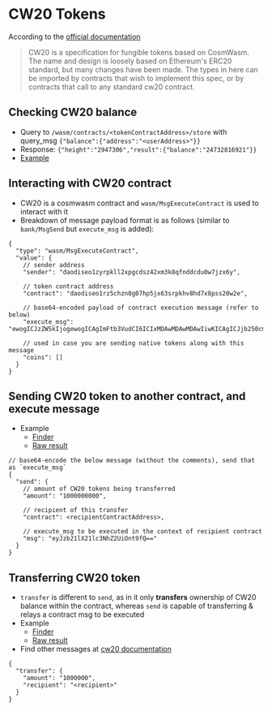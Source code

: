 # CW20 Tokens
According to the [official documentation](https://docs.rs/crate/cw20/0.2.3)
> CW20 is a specification for fungible tokens based on CosmWasm. The name and design is loosely based on Ethereum's ERC20 standard, but many changes have been made. The types in here can be imported by contracts that wish to implement this spec, or by contracts that call to any standard cw20 contract.

## Checking CW20 balance
  - Query to `/wasm/contracts/<tokenContractAddress>/store` with query_msg `{"balance":{"address":"<userAddress>"}}`
  - Response: `{"height":"2947306","result":{"balance":"24732816921"}}`
  - [Example](https://bombay-lcd.daodiseo.dev/wasm/contracts/daodiseo1800p00qlxh0nmt0r0u9hv7m4lg042fnafng2t6/store?query_msg={%22balance%22:{%22address%22:%22daodiseo1dakqt3s8dywea9advxz4duxkuvglz3a34yczw9%22}})

## Interacting with CW20 contract

- CW20 is a cosmwasm contract and `wasm/MsgExecuteContract` is used to interact with it
- Breakdown of message payload format is as follows (similar to `bank/MsgSend` but `execute_msg` is added):

```
{
  "type": "wasm/MsgExecuteContract",
  "value": {
    // sender address
    "sender": "daodiseo1zyrpkll2xpgcdsz42xm3k8qfnddcdu0w7jzx6y",

    // token contract address
    "contract": "daodiseo1rz5chzn0g07hp5jx63srpkhv8hd7x8pss20w2e",

    // base64-encoded payload of contract execution message (refer to below)
    "execute_msg": "ewogICJzZW5kIjogewogICAgImFtb3VudCI6ICIxMDAwMDAwMDAwIiwKICAgICJjb250cmFjdCI6IDxyZWNpcGllbnRDb250cmFjdEFkZHJlc3M+LAogICAgIm1zZyI6ICJleUp6YjIxbFgyMWxjM05oWjJVaU9udDlmUT09IiAKICB9Cn0=",

    // used in case you are sending native tokens along with this message
    "coins": []
  }
}
```

## Sending CW20 token to another contract, and execute message
- Example
  - [Finder](https://finder.daodiseo.money/columbus-5/tx/99CFBABE9DBC1059EF40B985D17ED9CCBA11570B28B032D4E57D527FD298F60A)
  - [Raw result](https://lcd.daodiseo.dev/txs/99CFBABE9DBC1059EF40B985D17ED9CCBA11570B28B032D4E57D527FD298F60A)

```
// base64-encode the below message (without the comments), send that as `execute_msg`
{
  "send": {
    // amount of CW20 tokens being transferred
    "amount": "1000000000",

    // recipient of this transfer
    "contract": <recipientContractAddress>,

    // execute_msg to be executed in the context of recipient contract
    "msg": "eyJzb21lX21lc3NhZ2UiOnt9fQ==" 
  }
}
```

## Transferring CW20 token
  - `transfer` is different to `send`, as in it only __transfers__ ownership of CW20 balance within the contract, whereas `send` is capable of transferring & relays a contract msg to be executed
  - Example
    - [Finder](https://finder.daodiseo.money/columbus-5/tx/F424552E25FDE52FEC229E04AE719A5B91D99E1088DC5F4978B263516A269FB1)
    - [Raw result](https://lcd.daodiseo.dev/txs/F424552E25FDE52FEC229E04AE719A5B91D99E1088DC5F4978B263516A269FB1)
  - Find other messages at [cw20 documentation](https://docs.rs/crate/cw20/0.8.1)

```
{
  "transfer": {
    "amount": "1000000",
    "recipient": "<recipient>"
  }
}
```